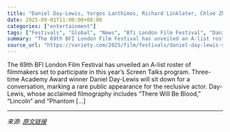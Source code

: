 ```yaml
---
title: "Daniel Day-Lewis, Yorgos Lanthimos, Richard Linklater, Chloe Zhao Among Star Lineup for BFI London Film Festival Screen Talks"
date: 2025-09-01T11:00:00+08:00
categories: ["entertainment"]
tags: ["Festivals", "Global", "News", "Bfi London Film Festival", "Daniel Day-lewis", "Richard Linklater", "Yorgos Lanthimos"]
summary: "The 69th BFI London Film Festival has unveiled an A-list roster of filmmakers set to participate in this year&#8217;s Screen Talks program. Three-time Academy Award winner Daniel Day-Lewis will sit do"
source_url: "https://variety.com/2025/film/festivals/daniel-day-lewis-yorgos-london-film-festival-screen-talks-1236503705/"
---
```


The 69th BFI London Film Festival has unveiled an A-list roster of filmmakers set to participate in this year&#8217;s Screen Talks program. Three-time Academy Award winner Daniel Day-Lewis will sit down for a conversation, marking a rare public appearance for the reclusive actor. Day-Lewis, whose acclaimed filmography includes &#8220;There Will Be Blood,&#8221; &#8220;Lincoln&#8221; and &#8220;Phantom [&#8230;]

---

*来源: [原文链接](https://variety.com/2025/film/festivals/daniel-day-lewis-yorgos-london-film-festival-screen-talks-1236503705/)*
